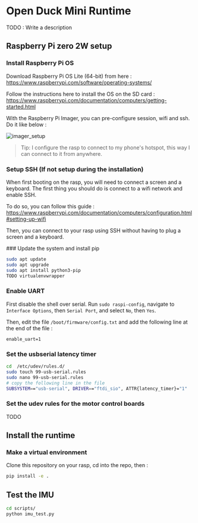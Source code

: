 # Open Duck Mini Runtime

TODO : Write a description

## Raspberry Pi zero 2W setup

### Install Raspberry Pi OS

Download Raspberry Pi OS Lite (64-bit) from here : https://www.raspberrypi.com/software/operating-systems/

Follow the instructions here to install the OS on the SD card : https://www.raspberrypi.com/documentation/computers/getting-started.html

With the Raspberry Pi Imager, you can pre-configure session, wifi and ssh. Do it like below :

![imager_setup](https://github.com/user-attachments/assets/7a4987b2-de83-41dd-ab7f-585259685f16)

> Tip: I configure the rasp to connect to my phone's hotspot, this way I can connect to it from anywhere.

### Setup SSH (If not setup during the installation)

When first booting on the rasp, you will need to connect a screen and a keyboard. The first thing you should do is connect to a wifi network and enable SSH.

To do so, you can follow this guide : https://www.raspberrypi.com/documentation/computers/configuration.html#setting-up-wifi

Then, you can connect to your rasp using SSH without having to plug a screen and a keyboard.

### Update the system and install pip

```bash
sudo apt update
sudo apt upgrade
sudo apt install python3-pip
TODO virtualenvwrapper 
```

### Enable UART

First disable the shell over serial. Run `sudo raspi-config`, navigate to `Interface Options`, then `Serial Port`, and select `No`, then `Yes`.

Then, edit the file `/boot/firmware/config.txt` and add the following line at the end of the file :

```
enable_uart=1
```

### Set the usbserial latency timer

```bash
cd  /etc/udev/rules.d/
sudo touch 99-usb-serial.rules
sudo nano 99-usb-serial.rules
# copy the following line in the file
SUBSYSTEM=="usb-serial", DRIVER=="ftdi_sio", ATTR{latency_timer}="1"
```

### Set the udev rules for the motor control boards

TODO


## Install the runtime

### Make a virtual environment


Clone this repository on your rasp, cd into the repo, then :

```bash
pip install -e .
```

## Test the IMU

```bash
cd scripts/
python imu_test.py
```
